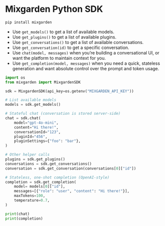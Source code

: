 # Mixgarden Python SDK

```bash
pip install mixgarden
```

- Use `get_models()` to get a list of available models.
- Use `get_plugins()` to get a list of available plugins.
- Use `get_conversations()` to get a list of available conversations.
- Use `get_conversation(id)` to get a specific conversation.
- Use `chat(model, messages)` when you’re building a conversational UI, or want the platform to maintain context for you.
- Use `get_completion(model, messages)` when you need a quick, stateless generation and want absolute control over the prompt and token usage. 

```python
import os
from mixgarden import MixgardenSDK

sdk = MixgardenSDK(api_key=os.getenv("MIXGARDEN_API_KEY"))

# List available models
models = sdk.get_models()

# Stateful chat (conversation is stored server-side)
chat = sdk.chat(
    model="gpt-4o-mini",
    content="Hi there!",
    conversationId="123",
    pluginId="456",
    pluginSettings={"foo": "bar"},
)

# Other helper calls
plugins = sdk.get_plugins()
conversations = sdk.get_conversations()
conversation = sdk.get_conversation(conversations[0]["id"])

# Stateless, one-shot completion (OpenAI-style)
completion = sdk.get_completion(
    model= models[0]["id"],
    messages=[{"role": "user", "content": "Hi there!"}],
    maxTokens=100,
    temperature=0.7,
)

print(chat)
print(completion)
```
